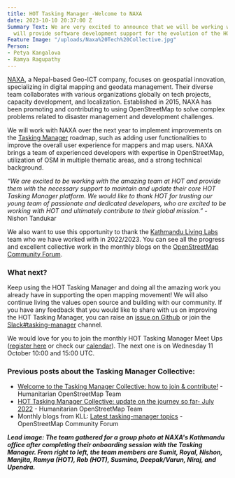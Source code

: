 ```yaml
---
title: HOT Tasking Manager -Welcome to NAXA
date: 2023-10-10 20:37:00 Z
Summary Text: We are very excited to announce that we will be working with NAXA, who
  will provide software development support for the evolution of the HOT Tasking Manager.
Feature Image: "/uploads/Naxa%20Tech%20Collective.jpg"
Person:
- Petya Kangalova
- Ramya Ragupathy
---
```


[NAXA](https://naxa.com.np/), a Nepal-based Geo-ICT company, focuses on geospatial innovation, specializing in digital mapping and geodata management. Their diverse team collaborates with various organizations globally on tech projects, capacity development, and localization. Established in 2015, NAXA has been promoting and contributing to using OpenStreetMap to solve complex problems related to disaster management and development challenges. 

We will work with NAXA over the next year to implement improvements on the [Tasking Manager](https://tasks.hotosm.org/) roadmap, such as adding user functionalities to improve the overall user experience for mappers and map users. NAXA brings a team of experienced developers with expertise in OpenStreetMap, utilization of OSM in multiple thematic areas, and a strong technical background.

*“We are excited to be working with the amazing team at HOT and provide them with the necessary support to maintain and update their core HOT Tasking Manager platform. We would like to thank HOT for trusting our young team of passionate and dedicated developers, who are excited to be working with HOT and ultimately contribute to their global mission.”* - Nishon Tandukar

We also want to use this opportunity to thank the [Kathmandu Living Labs](https://kathmandulivinglabs.org/) team who we have worked with in 2022/2023.  You can see all the progress and excellent collective work in the monthly blogs on the [OpenStreetMap Community Forum](https://community.openstreetmap.org/tag/tasking-manager).

### What next?

Keep using the HOT Tasking Manager and doing all the amazing work you already have in supporting the open mapping movement! We will also continue living the values open source and building with our community.  If you have any feedback that you would like to share with us on improving the HOT Tasking Manager, you can raise an [issue on Github](https://github.com/hotosm/tasking-manager/issues) or join the [Slack#tasking-manager](http://slack.hotosm.org/) channel.

We would love for you to join the monthly  HOT Tasking Manager Meet Ups ([register here](https://docs.google.com/forms/d/e/1FAIpQLSd2p6cot6l22xthG-4ffOx6SQ_CALWlwc2mN5vQbWPQGAs7Uw/viewform) or check our [calendar](https://www.google.com/calendar/embed?src=hotosm.org_848e89aaiab04ag94d23rqn558%40group.calendar.google.com)). The next one is on Wednesday 11 October 10:00 and 15:00 UTC.

### Previous posts about the Tasking Manager Collective:

* [Welcome to the Tasking Manager Collective: how to join & contribute!](https://www.hotosm.org/tech-blog/welcome-to-the-tasking-manager-collective-how-to-join-and-contribute/) - Humanitarian OpenStreetMap Team
* [HOT Tasking Manager Collective: update on the journey so far- July 2022](https://www.hotosm.org/tech-blog/hot-tasking-manager-collective-july-update/) - Humanitarian OpenStreetMap Team
* Monthly blogs from KLL: [Latest tasking-manager topics](https://community.openstreetmap.org/tag/tasking-manager) - OpenStreetMap Community Forum

***Lead image: The team gathered for a group photo at NAXA's Kathmandu office after completing their onboarding session with the Tasking Manager. From right to left, the team members are Sumit, Royal, Nishon, Manjita, Ramya (HOT), Rob (HOT), Susmina, Deepak/Varun, Niraj, and Upendra.***
